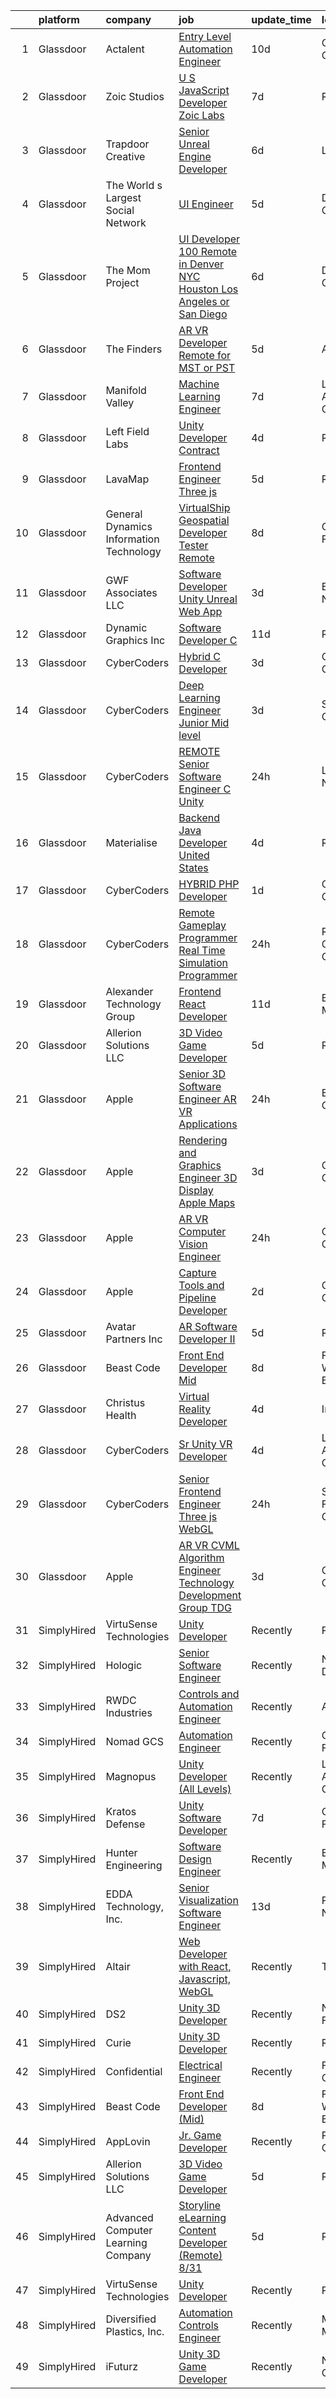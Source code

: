 

|    | platform    | company                                 | job                                                                                                                                                                                                                                                                                                                                                                                                                                                                                                                                                                                                                                                                                                                                                                                                                                                                                                                                                                                                                                                                                                                                                                                                                                                                                                                                                                                                                                   | update_time   | location              |
|---:|:------------|:----------------------------------------|:--------------------------------------------------------------------------------------------------------------------------------------------------------------------------------------------------------------------------------------------------------------------------------------------------------------------------------------------------------------------------------------------------------------------------------------------------------------------------------------------------------------------------------------------------------------------------------------------------------------------------------------------------------------------------------------------------------------------------------------------------------------------------------------------------------------------------------------------------------------------------------------------------------------------------------------------------------------------------------------------------------------------------------------------------------------------------------------------------------------------------------------------------------------------------------------------------------------------------------------------------------------------------------------------------------------------------------------------------------------------------------------------------------------------------------------|:--------------|:----------------------|
|  1 | Glassdoor   | Actalent                                | [Entry Level Automation Engineer](https://www.glassdoor.com/partner/jobListing.htm?pos=124&ao=1110586&s=58&guid=0000018311b65543b5ebd2242c8ad875&src=GD_JOB_AD&t=SR&vt=w&ea=1&cs=1_d4bdf42e&cb=1662449505956&jobListingId=1008097709090&cpc=FA84DF7EA1EC2398&jrtk=3-0-1gc8rclbfjoqr801-1gc8rclbuj4j0800-f9b5dbf6b907f52b--6NYlbfkN0ChYVx_I3yfZ_JDY3EFoivtqvi_stwnZ_kRt8Dowt_l_d1ydueao4NE-oUleRJ4yhieQCQg4CEUg4JgEe1Lnrv4kiVy0_7lycLpQLjSxa4AY0wRCLU53lOUYrXshPoSpA1ELwZXISWbrMa_4hTVW-M9E29Ykm57ajEntbXHiNMuZNqyntx0YAqTH7pUVlOeqNVHA_8YtROomVdmYytOfMjCrqfuHISSzpHSAt7R3J8__WMJMo37Br2UW5RacfNGlVgc0cbpA52aPbcW9QsGrmSQMrENo_7mnMSCd-c7oqkqNIMMih0vJ1Yjfb3_CkMXM2rPeXEMURNP3JMacfXv2QMmfIs2XH1xB82ppUl268rrsJhmgp4FOeoJlnvgt4TSDHUzkPQDiCx8a1HNeG5X8yDBWVn5xrOne5UJA2zGE1yVVRhKRP5TfBvAF5RY689ZDE2Z5xOl68XrdYpHG5vZEhSe-CEDgNkqom6UcT2CkY5sDSiBWj8FVsvs1u8mjvGgkri9zCNl09zGzxCwBm4Cqt5nUpcFqmtINYwp8YNzGUL0SFX7e5KnUjUR81XHoFP92BDmUVnmvkAOylRO9yMg1mL72J3CZuWFHGbYOLuYyiwIxwMsKIEQ3FidkSUpJPgjx8-rcsE1ocMuTRt4NmhxbSTXyJd_j6G9XShbmB4EscfvGUnIdNujEdwxAczIb-qhrr3T_FEeDTnwin6oBUEZxjIvemOTGIe2skXqmhkFTQpGnqlQBkhg-ld-KZne1LsKLMi1t8Juj7Eba3V5GrLBDzJvVDd47eMAt6EU925Isl2wnrni_oU-msaApBfAfIyW9Te1qGwmtF7EjrrwdvvFEEhp8h-5b03tMU2Df1KyeYki3vnALNmDc6WRgWRle5cKVybmQg1nG9C1DrGMrem26t3rN8eMQu-L6_VjjoYxGO2REhkTxs7MlW313UpclM64dojhDSVSqirA58Ll8mHBGjZvtsEWgT7uJog%3D)                                                              | 10d           | Columbus, OH          |
|  2 | Glassdoor   | Zoic Studios                            | [U S  JavaScript Developer  Zoic Labs](https://www.glassdoor.com/partner/jobListing.htm?pos=127&ao=1136043&s=58&guid=0000018311b65543b5ebd2242c8ad875&src=GD_JOB_AD&t=SR&vt=w&ea=1&cs=1_e03105fc&cb=1662449505956&jobListingId=1008101864402&jrtk=3-0-1gc8rclbfjoqr801-1gc8rclbuj4j0800-ac8a83e13526c7b7-)                                                                                                                                                                                                                                                                                                                                                                                                                                                                                                                                                                                                                                                                                                                                                                                                                                                                                                                                                                                                                                                                                                                            | 7d            | Remote                |
|  3 | Glassdoor   | Trapdoor Creative                       | [Senior Unreal Engine Developer](https://www.glassdoor.com/partner/jobListing.htm?pos=101&ao=1110586&s=58&guid=0000018311b65543b5ebd2242c8ad875&src=GD_JOB_AD&t=SR&vt=w&ea=1&cs=1_4fe6a2a2&cb=1662449505953&jobListingId=1008103754936&cpc=7B914D47B0B0E7B2&jrtk=3-0-1gc8rclbfjoqr801-1gc8rclbuj4j0800-3ccb01640910f06a--6NYlbfkN0DfhRLDY5E7BVY3xhBTAobuSaZ3WR2SqAJ-w4NHeQGDZ_V54dt5D1-9-o8FlAFC8VGLEw2k2nKsfw8pew_Kwqtd_SEUbUcMf-02KnlYLV1p_IH8Kyt8nzMazNMhvenS4mLaj3fKUYsQpT5EY33skyX4tLuaJ-sj4Ti1j_68LBqgjHhV6p61YjgY1NjWJ-qry5PJGiCP-L6Df68JN6--B_izQE8qKmPiu1Pz5Hu7ZtSaAeGLZzcuzinP90qIB5ZnnuDPBM--I-D1djF57_zry9_VWb5WWoFlFxUyE3chqrev99TYX8Udhxo1hX9ISpqFmAuJ3e4Z1iLuDXiA-A1aKi4PmkoXjgmwDWg-ZJtBdsyAxOxduTlpBtOFmOU0S9rn7H8jBDCNmzzaXl13Jy0UvyEtEBSMZthRNOWngAI8VZCDIYFsIBGk7dz6lqfw8U5bm37shwg1laBBlxM8h_QT3uzWzwEBUMj4Bj5VuEm8bH7mPPow3wWAh88V9_p6q0RAnfwv07VQt7r-NkbtSO_ZT2gx)                                                                                                                                                                                                                                                                                                                                                                                                                                                                                                                                             | 6d            | Lehi, UT              |
|  4 | Glassdoor   | The World s Largest Social Network      | [UI Engineer](https://www.glassdoor.com/partner/jobListing.htm?pos=118&ao=1110586&s=58&guid=0000018311b65543b5ebd2242c8ad875&src=GD_JOB_AD&t=SR&vt=w&ea=1&cs=1_83078f86&cb=1662449505956&jobListingId=1008107325709&cpc=444700D72F2ECBCE&jrtk=3-0-1gc8rclbfjoqr801-1gc8rclbuj4j0800-a6a3a0eac19b3041--6NYlbfkN0DSgjPPcnEdvoK3uuxfISLALE6pB1FR7YSHOr_tSg5_QGIhoz_2VqUepdcKLBLI_zRC1ifvCFz4IDBqsP-mBoHPVudXG7I5GVQC_MEaRSG7I679yK4uT0uUmZGRxr75kO1-yPnW7BmYmnDPQ4ROFbi07Q3kQ9o8B9c00CVaVKRZN6fr2W15ulbdn3hxSZhz_6mR3tHGPp-nm-CbzioReC4DZXKam0ZPzOTFiBylC4vZC2U1fuVKRKSmKzuUDTKQ36_y-c4at4zK4ZULVE5AuWp3BB4g11X1rL6dwc7EfogRPMJgZWGxUOJ79Z33Txx_iA7hFX7bUJJEPtrRruKUFdB98S-O4kqLoIFePQXtyczNa3FVQnPFjW6KMR7zPI8RXNfus3fTmeGj2fA1yuQ6a91GmmmQciSSJE1lvzBQgVc9Fm8Tu7CqRpYvH1RGPXTkfMfqaikBS6-pLL4siivG8PXDkN_z6c4Jf3tZo23KUYc4b3rA3Ix1WQcHmlb4SiT8O0sJaDtYyvZ9kpiPG054MsUvCQvxTDlZWfE06xHos-l2Vn0Dv6GCFWQC-MDOd5iD8wlb2ArLx_cPMA%3D%3D)                                                                                                                                                                                                                                                                                                                                                                                                                                                                                                    | 5d            | Denver, CO            |
|  5 | Glassdoor   | The Mom Project                         | [UI Developer  100  Remote in Denver  NYC  Houston  Los Angeles or San Diego ](https://www.glassdoor.com/partner/jobListing.htm?pos=109&ao=1110586&s=58&guid=0000018311b65543b5ebd2242c8ad875&src=GD_JOB_AD&t=SR&vt=w&cs=1_c8b04917&cb=1662449505954&jobListingId=1008104756582&cpc=9C4F014304452074&jrtk=3-0-1gc8rclbfjoqr801-1gc8rclbuj4j0800-ef8a33a40c519195--6NYlbfkN0BDp_epf89aHDQhKpPegNJQ_ldQpEFZQsM9OcONMGxWx6pU56EKHF58QjVdAUvn2gXgAhQQvxpsNH7fDirUEibY3AvzPTiNNIe4lTw8eWZPCo-5zhozJ_ZTGQvXqJdul8yHi4U4MoqVYQZpUCAZKTGbcZMhPFF33iqC6pcimaZZ_xHfpC2Jd97uYaSvUggBu6OeFNWiGQfG2o7-uNGpMpgXdH2BIAWBf65u4OXzIGTX3t3e7GmBFbCxMpMDPexZKesiaGKWpGPCadh6RHOzHpKMfOt3XU0MIMvxmXDecCjhUUuGyHL_YT9BkUGekAFuX8LhibsvxUzKAJa1Fu4Syp4TplDLKtSvTqUIzYWShRrIGxQl0nkCzP1dpsFU3OckeIry_uvv4m54zwc4hTrDoBsecQeg7BpyPqmxa_3T9bjO9T08dxkq9aHyNfXwr9vXo8ce0sc3G0rE-6qyEqQp6xNb1jmxpgN5HejawqqBNG2wVEGL2XFNvN1NVcogLSbfHmQ4Te1OnFPmBnQ8SfDf3_FG2HxPNKM8mK2LVma15Dd6b_NY1xAbG-SpCz7o-fvSwrZuoGX_qIlEaA%3D%3D)                                                                                                                                                                                                                                                                                                                                                                                                                                        | 6d            | Denver, CO            |
|  6 | Glassdoor   | The Finders                             | [AR VR Developer   Remote for MST or PST](https://www.glassdoor.com/partner/jobListing.htm?pos=117&ao=1110586&s=58&guid=0000018311b65543b5ebd2242c8ad875&src=GD_JOB_AD&t=SR&vt=w&ea=1&cs=1_dc71f0b6&cb=1662449505956&jobListingId=1008106385070&cpc=217C45A42544DB93&jrtk=3-0-1gc8rclbfjoqr801-1gc8rclbuj4j0800-76e8d4ed4d326d96--6NYlbfkN0AYo_ysEmi-N9D-g6x4hDoxwWbDzILIh7p3iecCghkOgCCQ9Hjx-p_46PTVF05XzNP5Z5K71OiC6zoUMdSW3LZvMzecx9XPoBXy4TghAeCSdb8dXvKrDUkzgIaCWvmYeo1SeQbGFdI4NQnpIbRQDunnf92V0Ep1OSri4gPT5T2YNh8Y-j5fvXhZ7qLhd99Y6x88ynJJfYrjnzgPwNCXixuU6BgDvwJyL-NzXu5sEouXdk7fNWOKAKsa6husDm1b_4vlYvpw-wTwbql_jacx2vt19dzsNAeSdq6Y5_WeLHcvaI1-t6uOYMTv4zW8z5mrmSfKU1S9X2WkquxJXysChGFdPKXQ7W-Q-NOSPprbmOa1mHrC5v5lBxzFJEUwPZloD-SP76YpuikhsZ99dQta9he86mCA10mkIJMx9HtvIB_jWky2K6qcS3TW2JKS4En2i8YmzURA5sT1WQ7sZ2PUCmgy5SwaDqcb-4nvrrWAMolg15NSczI3Gjfshb1RaIyGwVcNgCu4PXGlvJ2oBGDq1W_x)                                                                                                                                                                                                                                                                                                                                                                                                                                                                                                                                    | 5d            | Arizona               |
|  7 | Glassdoor   | Manifold Valley                         | [Machine Learning Engineer](https://www.glassdoor.com/partner/jobListing.htm?pos=107&ao=1110586&s=58&guid=0000018311b65543b5ebd2242c8ad875&src=GD_JOB_AD&t=SR&vt=w&ea=1&cs=1_3a5a4d96&cb=1662449505954&jobListingId=1008101638475&cpc=E773D000C9BC26FA&jrtk=3-0-1gc8rclbfjoqr801-1gc8rclbuj4j0800-7ad8a5ed30a521b9--6NYlbfkN0D0ZqxdZg2TwcIemQ4yr89eGinLCR7bn2QHXosobzuZILo9zeyiR6UT82Q8BaivOBjhKn-XH3xxtOYpTQgQqRukb3ep0paotchNMpnv1KYJA5PZ76gen6if5N35_WQXUNJeNLBM7pYDLItGDrKPAMCj4tq-i79fDCVymyGp3CcBPWLX5YMZ9o3O3K4U2d99kgCAl1c3GES0vtg9cIqsyhykc27lrgA84F14dOeV755G8ocRgbEl8q44BKSpQJ5PmKZ0yxD62U_BJXVAQ3DRm4ALj8MK-9poOosxWcCzZStCm_uI5EK7KPQNRUTfEGgnSmbT4lI9RTID7L8s-dQV6wDgBYwvI9lKxGjsQaI_qsT_5XInYm5e6xeX0j5hc1FahCmgIVaP_wizw_Aij8os5VNg1dfWYsv1sZ-ZTUJmA-3YUc_qyZCUVu5aYxsiTxk8--SAzpGD_XOuXthdGzf2mPiNTfIbmyhR8oA5QrDxDGWEyBI_F9ALK4ufjbmkAmrXWz-aLk5y7KtkHg%3D%3D)                                                                                                                                                                                                                                                                                                                                                                                                                                                                                                                                                      | 7d            | Los Angeles, CA       |
|  8 | Glassdoor   | Left Field Labs                         | [Unity Developer  Contract](https://www.glassdoor.com/partner/jobListing.htm?pos=129&ao=1136043&s=58&guid=0000018311b65543b5ebd2242c8ad875&src=GD_JOB_AD&t=SR&vt=w&ea=1&cs=1_ba51e036&cb=1662449505957&jobListingId=1008111940061&jrtk=3-0-1gc8rclbfjoqr801-1gc8rclbuj4j0800-53df68b10c2e1f48-)                                                                                                                                                                                                                                                                                                                                                                                                                                                                                                                                                                                                                                                                                                                                                                                                                                                                                                                                                                                                                                                                                                                                       | 4d            | Remote                |
|  9 | Glassdoor   | LavaMap                                 | [Frontend Engineer  Three js ](https://www.glassdoor.com/partner/jobListing.htm?pos=105&ao=1110586&s=58&guid=0000018311b65543b5ebd2242c8ad875&src=GD_JOB_AD&t=SR&vt=w&ea=1&cs=1_58ba1c88&cb=1662449505954&jobListingId=1008107112393&cpc=8795CF9063CD573D&jrtk=3-0-1gc8rclbfjoqr801-1gc8rclbuj4j0800-507f65a59dabc98d--6NYlbfkN0BvffYVbnfQbS93BkAhZe1nr_iwjsb5JUyOPZS3_wkjOSgWe_xkED14VH_47UFZw_f0PD-YV63-y0VMcTqxeh60kz2wUlyYmhXvmznHihDAAKeEfwl2yS4bQ_ahTu2wz6TXdbxPG-YL6ZGXSRJhELPmAH1xTPive-rk2Dzvl7eLtJhbzN0NlD7-sza0iPBPqtyd9N1seobFxb3Ca48hrZjYkXh3jWr9ITdc0d3wGbytZUAVwl6MnWiQB6Xkvf3xB3QJYhiLJArVqg79T7TQPnSptBLFbOeDpxnrEJRVMdsx3UFMUK7SWK5zlNrnJ-MoPk70HUN_z8WV9HPtvqQ-e-7DwBWpLCx8GTjqi-_kCgJSAb0FlfX1rWONJwvzyU9CLnf7MUvoj4YzxMQcjC1YtM3hRrSmToJFEnmVREuco2ZXpfTy0sTMp7FTtwmrXB4D6bj_bcKbwutPEnRoJqEZd6r6sBXaa9IrBtrd3dcDiZ5ZIVm8d4UpWZKdGEs-qBkptRg%3D)                                                                                                                                                                                                                                                                                                                                                                                                                                                                                                                                                                 | 5d            | Remote                |
| 10 | Glassdoor   | General Dynamics Information Technology | [VirtualShip Geospatial Developer Tester   Remote](https://www.glassdoor.com/partner/jobListing.htm?pos=128&ao=1136043&s=58&guid=0000018311b65543b5ebd2242c8ad875&src=GD_JOB_AD&t=SR&vt=w&cs=1_c85a27a5&cb=1662449505957&jobListingId=1008098862838&jrtk=3-0-1gc8rclbfjoqr801-1gc8rclbuj4j0800-341c525e5e9a9f68-)                                                                                                                                                                                                                                                                                                                                                                                                                                                                                                                                                                                                                                                                                                                                                                                                                                                                                                                                                                                                                                                                                                                     | 8d            | Orlando, FL           |
| 11 | Glassdoor   | GWF Associates  LLC                     | [Software Developer   Unity Unreal Web App](https://www.glassdoor.com/partner/jobListing.htm?pos=104&ao=1110586&s=58&guid=0000018311b65543b5ebd2242c8ad875&src=GD_JOB_AD&t=SR&vt=w&ea=1&cs=1_d4c97c9f&cb=1662449505954&jobListingId=1008113847249&cpc=923E3B470662C757&jrtk=3-0-1gc8rclbfjoqr801-1gc8rclbuj4j0800-4a432009221c1997--6NYlbfkN0CiXlXD9X9KmMK7S-b5IcFBvVIey8Qr_VUnbo48CIz6WLzcoSDqneRDku8QlUdN22kKDxpZipBu3R9SWpIpbnBOif_WyzSOpDPBLp8SH237hTTGLeXdTBRvKFfH9-fsxvk44MkMMdxDaDrE8b02UV5PqaRrbQQ8HJ-GwRkEgP4BK_mMhjuP4gDNVvb6hyoXoeci-Q7FLs6x6pDZ7ZufsW_7z3u1fQm0Yb8zqpp8eRZpRB2sHkqH6EHD303vXDy7drjulIsgugWq4AeBUvM7tAn744zr3NVi3Yfpu16ML-M9Zwoo0d4rpEBcju893r9Qq-4Rof1yX6PEmXyhpBruO8HndfpT2idY8fTO08AmcP0STgINvNPtrXQxCQ2ngD2CDeWA8MCIvPKfRBJ1GAZAKSv1EfTpbMRQRzlaDQhBh0C8Yb_qieQOsmBnj-ZiNjdep1Jv1Fsdvu-58DzzwvBueaSB-tguv-DC1Br3bwbo8Fh8bETJ6vDaNxZ-ee6jyViC-nY%3D)                                                                                                                                                                                                                                                                                                                                                                                                                                                                                                                                                    | 3d            | Eatontown, NJ         |
| 12 | Glassdoor   | Dynamic Graphics  Inc                   | [Software Developer C  ](https://www.glassdoor.com/partner/jobListing.htm?pos=103&ao=1110586&s=58&guid=0000018311b65543b5ebd2242c8ad875&src=GD_JOB_AD&t=SR&vt=w&ea=1&cs=1_70b8be63&cb=1662449505954&jobListingId=1008094428698&cpc=10100C7693495614&jrtk=3-0-1gc8rclbfjoqr801-1gc8rclbuj4j0800-90c9312a7b97e50b--6NYlbfkN0D8zH-OS32mCfLUVdqGSMwrigRLG3ouzSKCaXh7jZmpYrOSCK1szqI_vloooU4Ctbe2V2bzym0O5xMQSj981UbdnlTvlJvJqVn-jruewcmBY94nVQqwJOJjhC8FCZus08ogXaHhybwEYiWpzUCY5BiMpRba9afF822u3giYRyGNfgvtY5LheWYG7BnMuF2k0juXZmtRJV2RFDl1DURtnG2-Fv0Um2a6P_Cf2NGUfCo1DW7M1cmazy-AXGlkEw63L3hz7yV2cJKpTYQBlKXb9-hPXfhL0TvIpPxQy9eD3osnXY7UjCz6mEYojnhbaWDctnoHnBWFb_l-i7tY5BcvOjSP20MxFX-BY7M0Y0BZHYD4m6f4hO7ai0CRnUpRY3aep8EFDSNSOLtW7WFYdyPdBTIPeqdU1F9GCa1e4K-dRJ1zA8HreMvdhpG6yE3OLC14wQZwgG8B3NxbX4_zmMYM2lwCrg7hOWaGW19AQKqbMFyWOgVWFIJXcJbul6PmkhcdYro%3D)                                                                                                                                                                                                                                                                                                                                                                                                                                                                                                                                                                       | 11d           | Remote                |
| 13 | Glassdoor   | CyberCoders                             | [Hybrid C   Developer](https://www.glassdoor.com/partner/jobListing.htm?pos=116&ao=1110586&s=58&guid=0000018311b65543b5ebd2242c8ad875&src=GD_JOB_AD&t=SR&vt=w&ea=1&cs=1_18f2a74e&cb=1662449505955&jobListingId=1008114860718&cpc=32EE424DE2B657EB&jrtk=3-0-1gc8rclbfjoqr801-1gc8rclbuj4j0800-d204aa5502770d8e--6NYlbfkN0CpFJQzrgRR8WqXWK1qKKEqALWJw739KlKqr2H-MSI4eoBlI4EFrmor2FYZMP3muM3YuujBUyTq2UNG8IyODEPg98CeCsguOkD4Voxpx_APV4mzJKbDccXK7pax6IjDP1OSuwi5h8z3E3ubmEa3sye02EG4gP6Ey2g4fxo02Qm1vbt3GPIzFxwcwFhNyBzakGdDjCFT2607RCBzYWnkJR9sayp2oxxRGxX_Oc243OFAuVwNUJUCw03-uUkryYZ5htGRH7nbgyZSeV3nDH-LUUVV1p_kuGS6LjZ-b--6RMHWzhuC1wXdhgbdhAwJJ7x7u42a9rTU87dZ9NB3jQ_VQ6Is3i9aFNSFGtowtTeLrfLyVr_pK_oJHqwLDObyMhMjNqjhToCczUG70xqEcf9afNkJlFLN8cxBslFsbK85WYFfpruWLfaf-xNOKtq-J4gGkwaokjWkyzyrWOBp5RwpmU1NNacPicR6yUOJxeAaZWEfmud8X9oGg-8QhCQ8ggCuBU1pMTNBIybDChA0ghwXYOiAQWZopwkux1xw4JH4tmFjXwIGpu-sltFHq0WM8YKE52TpEhiHsg2qFXTlBLHQyNfSFSwZm23FazmFVOmGbI-82q3uWq6UGKgTk5BJ1eFGys3BxeEhu3pgDmqurHzKHWq2m5qWcqEvdLHaiHo7iHxrOLAiW155-v_tKYjJUhfc6SIhPXNGge4UI9QfbuuqFH2eTQmhSXrH3K3ETzR1ByvbZmChw6z85DhU6tvFD5kNkjwsfpkEowmxdMwL4VUlE0SwS_SDImDc0ZBghyTs565ZlUzVzpQmXvLzCUnTuF3kA8vsJuH1VenXsJKEx-C7JbCiKk5eVTog1O13VfR9mcMLZVbXvXafM9CfEz6jrm50dHDUOkYKYMHGQF7AsxzEbGdWoYupn7qQTaPTaqz_O1repW5Lbblz-mbuerLJZaPQ2ArbsMO868ecuYyu1eiF-7wlImcMKxKPL-w%3D)                                                                         | 3d            | Cincinnati, OH        |
| 14 | Glassdoor   | CyberCoders                             | [Deep Learning Engineer  Junior   Mid level ](https://www.glassdoor.com/partner/jobListing.htm?pos=115&ao=1110586&s=58&guid=0000018311b65543b5ebd2242c8ad875&src=GD_JOB_AD&t=SR&vt=w&ea=1&cs=1_231c6060&cb=1662449505955&jobListingId=1008114860367&cpc=47CFDC01B3F81FAC&jrtk=3-0-1gc8rclbfjoqr801-1gc8rclbuj4j0800-3f69e0bf2483f7f4--6NYlbfkN0CpFJQzrgRR8WqXWK1qKKEqALWJw739KlKqr2H-MSI4eoBlI4EFrmor2FYZMP3muM3YuujBUyTq2dhQTZMmMoKSKY1XlPbJ1bIZycpEDSNg7fZLo8TekAa5JL5okVmpi1ic0fYi0nyO9Or6r2Dj2gl03TR08v9CALrNK0JyY3dR5xDVSxy1yVIlL4q1iCqFdWWyd-a709DIR6FNbhzYUv2ZgJ-kGtsvb0nLPuSPMOg8wxGc_5C26cEPsBD8DBgf4w7cE3RGHiN49P2VLx7sCMJBMhlN0lcPIzqNNI4pWeRa-N3LqJhZyplonoH6RUyPvKfE9qyCrFMOqiW9dlzM3Ms8l53FjHuMbjDlcGrNOm4eC0pAwo-bFhoy4fLs81vkyaPdxIVA6Cga3H8gDlWvu59riLJ0arKQ_uZdiQUjYXSC0TYe_VFbnjmSiFawuEakv6p7ToJn2MeIWonfc97_AmeS7bSblxesf3j4iNMzlahYhCJGvR8G8VfocKibV5bY8OXYd_dGAggDxDzz7GANXGRTMtATkcK4hpLKgnjTYZozxPUi5jEGE1EjC7_LGwG3rRARSPXKlG1kDGIOh_AqY4qg_9R2hTAhwtliGOCCrh9_Qp7czk-Zn-cSSsCzDqczxjt0GsQCu8oNvQ5D3rCeSTvphwxA7oZMaTq9RP8SS_ftEMyUWxAZyJVEJfFxHGRseoVYw6BaxaA7C4qOmVngXsNEH0g9q2antlFqq6T9CpaOANdHd3tbJg0GsduJcCqr43_NZpOW-zCUqY2BhZ5gX_MEq5xvMRAt8GRFxh0c1EXYe47JG28i89bKQ9CpC8m_bhhEJ13W8y4xmSjjTYFyfyktdP7tfQLB9qSN1ZXe8T_CNoVWmtq10JGAO57z77ZDTn2x3muO3chgmrvsRiWKzGanmtNUWwTEs7DkC88-24KMn_8xBGyGVpY34OdwOqzH7ny9GXQylqA0whOT0TveAkV5lKTiOVfck8Q%3D)                                                  | 3d            | San Diego, CA         |
| 15 | Glassdoor   | CyberCoders                             | [REMOTE   Senior  Software Engineer   C   Unity](https://www.glassdoor.com/partner/jobListing.htm?pos=119&ao=1110586&s=58&guid=0000018311b65543b5ebd2242c8ad875&src=GD_JOB_AD&t=SR&vt=w&ea=1&cs=1_d914ad72&cb=1662449505956&jobListingId=1008118858576&cpc=32EE424DE2B657EB&jrtk=3-0-1gc8rclbfjoqr801-1gc8rclbuj4j0800-a9ae45d06238765e--6NYlbfkN0CpFJQzrgRR8WqXWK1qKKEqALWJw739KlKqr2H-MSI4eoBlI4EFrmor2FYZMP3muM2jIErn2TD3DV6lfbmjdlqEofurIbyitHA_kDdBd7o_c0O5h9uO0Jo4Ww-mJeNP0iYBLuKfDk9_XwXAml3VxwK8SokHJP4YboHkIoQ65OkanlBJ7FOOlWlgNnyzAG0j_KnB3iS2_zAJOgkq3zhkeu7R4uQN7wlJADCz4EusZsg9KKsZtaOBZJWgPIi_HSVh2gd2kCP98DPNVi77hZDibirk2-Djx7O0o_RdzYaMF0lcKVbO4GLECRhgle1HGtm1GnJjofLaQbWuxA-Jfp_0ajNeW59OES7vK1JcBQbhSm4d9J4aVurTHGKgtrBO5QDcK4xvOk61PAwA-uXTJIbvtHGDKHbkeuXnhjOa3VmHcKLrH9TcZmrHPnPTd6gpPVAY50FzzJy3InT-7Df0FFkJcTaoPA5C7RfyLhGp4PANEzC8TNTAMRlfOq4w5b1JdcP38Cf8yKFeoxR6-QU_HAObzUrOdGLPnPin6ORihmleXOu0PmJ6u3TotBrsi34BskXd7ejnVEhIPtyoRdXa3VqIi9TvPqgUuqu3NZ1-ZdaVObVtmz8LOszdDYnTBP7GoqaDUVnzWdZ76Ik2meG-nh1tokyXcCCFaDNumubfUlEloSiknZcjhMbz8ZLeVWqZfiu18S29vTVmZycKszlfjWMZA04J-vMCHsp4ySVvgtkQ4EPDrCnCsklbUw71utkIXFOlYqaW56TN7PGcx5l3FdhUC2pZCka6DAwUzPffqDyEpsAMbpZJjYNDap2_9sfw7wpXKX-mGnPOnW1x7mdlf60goquKtUlq9ovxHtJuia9pUYytNz5WizuoKYtrq2uhFBGL4aHibTMW9DzOwPv6lYL1Dm8orWHIxlrfUchLS7QPepFGQ2kTDPtJQ9vtxLb3MUyZhIGlVNzo99bcWW5dT43NjH29r4FHoP3-QfWxsSpldX8zH4BygM-pkUhzwjAogz_dzoY%3D)               | 24h           | Las Vegas, NV         |
| 16 | Glassdoor   | Materialise                             | [Backend Java Developer  United States ](https://www.glassdoor.com/partner/jobListing.htm?pos=102&ao=1110586&s=58&guid=0000018311b65543b5ebd2242c8ad875&src=GD_JOB_AD&t=SR&vt=w&ea=1&cs=1_c61b1c84&cb=1662449505953&jobListingId=1008111452488&cpc=217C45A42544DB93&jrtk=3-0-1gc8rclbfjoqr801-1gc8rclbuj4j0800-cffead584926eb06--6NYlbfkN0BL1DyQYBK1tHwoBciZhChALBxjrhsy8rFgUIA85pUFUaICefKbL8h73gDJOEWS-68N1mz8TIUkPgY4_V6OzDue4R-Yp5-hbGOmvajeWdo5Z6POZHRFtr9fO4GLUMhd64x7WqSEzsKBZNw1RLMVPwMdfIVWYK46F8a3G54OBDC48IbwSJPDBtgqBeHwze6X36YEMnG0eurhIrvTTSw_v3CyVHjoHBOS-NkvTIV_C3lbDcrBNgKI1xBYYjh03aRY4J9sAka4n0o88PKs3iZz3Me90kG7q5EVceuCChwglRXb8VOzBUoOVyeuQN_pkSYkwvBqOutiJJ0FfMadt9KNcsa8aiBxH4fGkJJqPlWhsGiGF1w-366sTxByzzqTOcy0Rk7F503nk0p1l3Nwda5WTI2-QW8CQdycJJskzCC1MZnILCcrWRQJ7pKRVu9WLDpNrqaeViTWFpgEmv-HGfvEWvvgwFS2qKblixQYeoPOZv37PpTWbmBBbCElIMnXzDtWqUHq2msPqQFSkQ%3D%3D)                                                                                                                                                                                                                                                                                                                                                                                                                                                                                                                                         | 4d            | Remote                |
| 17 | Glassdoor   | CyberCoders                             | [HYBRID PHP Developer](https://www.glassdoor.com/partner/jobListing.htm?pos=121&ao=1110586&s=58&guid=0000018311b65543b5ebd2242c8ad875&src=GD_JOB_AD&t=SR&vt=w&ea=1&cs=1_09ee9126&cb=1662449505956&jobListingId=1008116383334&cpc=F4EED0218A761C36&jrtk=3-0-1gc8rclbfjoqr801-1gc8rclbuj4j0800-4a6f3b9d7741217f--6NYlbfkN0CpFJQzrgRR8WqXWK1qKKEqALWJw739KlKqr2H-MSI4eoBlI4EFrmor2FYZMP3muM3NPlQXbfYTn1JJgAScfXl9lWkYng_KZueECDrICGsyaIbjKN9gAGKMBqsVNT5WtSt0JNqKacwhvWFAJI-nexAdV8kzDLd2TGHahcAFKmNIi0EK4d91y3loC3kzTAO41emgQcv_U5rXYjVLE7D2aPg6zaV-ADeZC6dYWGDCI2IIFXqLOORGEOzchpv-x7q5SoQuEiNFZUlOM-Hp13xUwniMK7X2k1EEWcA7T-0AW7peYRfst7_aiY1IPm16g2HJbUmjdxXXOPhD9pphdq6f3pLXsWtJ9pXEI5iw0dTnX5KLDOPTVdvOdKniY9n4qWaJcELnPYJU_HbjXxj5ZH776QKpRPaCJIr3Bgr38mpFh3P61YJPGI89-aBaKae04wai_M9o_S-6VpWD0KM7V3GUjOmpM0-ANdBIzLtBJxEjPYSd7xLLi5YgWO_ZdgV0zaLvwmFRly_m2Pj1rjorxwcSZpbNXevpoVF8TDaRl-9s9pDl7-sFNInbKKvBXD3IQ6ij8KHaAidWLJQ_g4AUyE12FmDOA-3iMFhLjLDOnMqtoZT3gn79glGglNFDDVnXGiRDBT0P5mviV3IenTsMdu466fTS5GKZSrgudwGILtbV1wPKDU5lx-J1hsCRlVzflTQSHVcuiMJzfGQeBjk7b603YoVRwG7nfp8GQZEecKi4o1xw7JvFu94LwxkFVuK6NN0pGuFcv4W8zfJkNVNiFDYcSMhhXc2C5-eKBQkjFsKZGNyP-qX8O17GgcAaI_t-H8zIXtp2Wm_L9gHCnjP3T9HXXHTqdEsLx6OgpycXQh5I_KDW1otSIMHoOfBCfKSXhHk7MNC9IE3w7Rhe7QrtyyrxYLJYAR_4e9RrWmtv14b2bRxQn3Snbsy3pTsiWRjDWyx2eXfAURuj6cWc4mJI0pzR4WVcS4WbrNZ6UR4%3D)                                                                         | 1d            | Cincinnati, OH        |
| 18 | Glassdoor   | CyberCoders                             | [Remote Gameplay Programmer  Real Time Simulation Programmer ](https://www.glassdoor.com/partner/jobListing.htm?pos=120&ao=1110586&s=58&guid=0000018311b65543b5ebd2242c8ad875&src=GD_JOB_AD&t=SR&vt=w&ea=1&cs=1_d28633f8&cb=1662449505956&jobListingId=1008118858597&cpc=FA84DF7EA1EC2398&jrtk=3-0-1gc8rclbfjoqr801-1gc8rclbuj4j0800-034c9443ee60c266--6NYlbfkN0CpFJQzrgRR8WqXWK1qKKEqALWJw739KlKqr2H-MSI4eoBlI4EFrmor2FYZMP3muM2jIErn2TD3DeBAdH_vkWL6u8T4AX7NIHAneRW-ScfcB6IGc7k7kJdYDlWr8eULAxAYuLeJRCNhFPUDZlHfRigFz-exQfXFjlJkrl7TkiuXZasLz8J5gLpHb2c-O81pozpRkx7lwp27ILSofnrEaeNYcLimbWziLfpRaPA4TZGuB_nChiIFFkcS6ud5gQ_SDi_2TUo0Zvo74DdV9RKOmeqVbFTGJ-xMzKW3Y-Gjdi6Ax01leeTpJUwLKKm0OReSdTo18tgiP0vh35Fsvta6ZuoC0IZkeLKltIVQSROip9Ac628qvfSJiA7kUbulC2--mkXQ4Edgma7kPc7PCBZdv8emFM0fqwbHC4kZYvfLuDCAudNaIsVk6oxM0VoaDLyq_L-m_xKVLvSK_kblfoJP838pD0r8NNsIIlkZnxmUZ2nutbFAtaS6mb3y6QkXUfBL5wGy5oZ-3vIYh9W4oDnUJf7ncALRuNFd2BsZ-aLqYIFOzwJPRFoJzRTadlhw1C8DsGbHtCGLK90jkSRD9sERfVKsoI63MyV6MaLhhPZ1ocLj44xbMcJva_UgQgDonGfqdKRn-6oI1i824i9WOKVDghBLt0QRjwKPRPeJ_c7XYBXdA7mgnDilBDua8F13VWJKiOtmPbozz-RCqYE0OUtS6PtTdBeQ7xA7iz3Mgyn2VuVQTat-Uy7i6NJSpW6mJGhv-WmuMScivLcvcVS8_5JKF3w7uBvgVQkZWLC4p9ojSlsIAyZwh7lGTz36oUGGMjhcQNXQt4uShHy6LH7lZDWJMCktYDgLgE8-MeppUsFmm59pjtGXsfgTknA_1jVaVBlVqkSMcxnKA9cUEZnf2kDdP0GEizb2kDpU9zCMMJYnxkGj0HEp1m07MLBhvgmxoXdnjmDFTZuIY9XhQaD-mDnEdNpPwxYK10Bn_XkA6kwxqft5aBKxGaUeSLhY)               | 24h           | Rancho Cordova, CA    |
| 19 | Glassdoor   | Alexander Technology Group              | [Frontend React Developer](https://www.glassdoor.com/partner/jobListing.htm?pos=125&ao=1110586&s=58&guid=0000018311b65543b5ebd2242c8ad875&src=GD_JOB_AD&t=SR&vt=w&cs=1_1e92c2a0&cb=1662449505956&jobListingId=1008094486421&cpc=2CAED5C921A5F994&jrtk=3-0-1gc8rclbfjoqr801-1gc8rclbuj4j0800-995fa21c03ab60bc--6NYlbfkN0Avftd6jsqiWrKyZssmiLKhk4_EZe-NnSIBQVtPsReCG7jCM-LcLwSbOAvDOC6cdpO9RR8VbrQ8N6E6En5F5PhoWaXchKsSgN4bgBMD253a7tkCTSkw8KHEZHceYrcpzmzUSf6CAcLVqZ8qZzqWrJlsFcPGLUwku3NOsI8kcdpNNqolYSWdcFbe-yrFZIVYSyZM0rpTr8ATBthICgn5bncFzgYFracne2KLvUy4cBSafxBY9btFj1AI-a9wREka9t7aPbpaaw_9ZylhoGKz_GL9efjLorByGkfi-FeTiLHguE6DHw3EngFd9rSIsqXOfPKT5oFnMjweZgcm8419Fu3rdMQg7eJdjECzbxN23CgkG7VsYADupSMtsEid3RcP7ZQGMpvR8awVqfy71qzNyMrgB_ilZMFXadutH4i09-bipiR9UnKmbIFx22qZnYbINQa3VNcI_xRbzeZXK2A1WZlH)                                                                                                                                                                                                                                                                                                                                                                                                                                                                                                                                                                                                                        | 11d           | Bedford, MA           |
| 20 | Glassdoor   | Allerion Solutions LLC                  | [3D Video Game Developer](https://www.glassdoor.com/partner/jobListing.htm?pos=126&ao=1136043&s=58&guid=0000018311b65543b5ebd2242c8ad875&src=GD_JOB_AD&t=SR&vt=w&ea=1&cs=1_8c37a526&cb=1662449505956&jobListingId=1008107385349&jrtk=3-0-1gc8rclbfjoqr801-1gc8rclbuj4j0800-c5265644ede30393-)                                                                                                                                                                                                                                                                                                                                                                                                                                                                                                                                                                                                                                                                                                                                                                                                                                                                                                                                                                                                                                                                                                                                         | 5d            | Remote                |
| 21 | Glassdoor   | Apple                                   | [Senior 3D Software Engineer  AR VR Applications ](https://www.glassdoor.com/partner/jobListing.htm?pos=110&ao=1110586&s=58&guid=0000018311b65543b5ebd2242c8ad875&src=GD_JOB_AD&t=SR&vt=w&cs=1_031617be&cb=1662449505955&jobListingId=1008119546890&cpc=F41FEAB56D215062&jrtk=3-0-1gc8rclbfjoqr801-1gc8rclbuj4j0800-770073f119bfc8eb--6NYlbfkN0BvKrLyj5gPmtZO9T8euul8TCxuuKNOtzRJOomxnwSEodTz2Bc-sPZlbtkML8D-m4oj7_VbaRCaCrXGg4CdD9EhMcs_M4RWasuNj9egCYIqnyNIrBegjZJ1cPwRGaklGMmngDuL3gvZkORITPjv5emAM066W6l5V3qp0ZEmyipZe8ZC-HLxoEgKbzhQm6KWvvRaWXL1SqoSnBzx1FmdCS7LeklUzT1pwHlp8zkbPhwk63OJL4uD2B40xGzIKXIExqZkv7pkbkTBWjA-z1wXbYfY4n-7hftjkQav04MkSU8PRaql8MhFzbNM2zUcEl7nMN0znm47UfSuZr0NwsdDrFBrHV1-pUhMVqfQ7KUB21FX3grjpHRNIC1whHknkThvCyGRrwqwmvEaveKy4Gv2p_QpsqwCeTONi3eOCnF-AFWb-nLtApJL0BEujBwRTBzCPatys1P7R-3U6-G8MDeveXjsxW6pOcD2_CWHT8qoSxf3nPaPDJWNqGJ_2toYOm6BOiKHuVkcT4G6rK5SAM6NwHOqg_B4l78IfkxnGVzW55TFLhXi_FACn6ShyKZK7JB027mf7mXyo_rdyc16IPYSTPL58fFknh3eENy7budR3CnEjehDv32joreI73a0-X0SPquGd6KMAA9KcreEueodN_TCuJeMYBkAtncI5bb8oVPGdwBNLxFtW6NtljTg8JF3C1OyRl4haa6TbfreAlrIJx-4-djhlOpYCsBWCBuzIeWya2i0VkaNHGkCyW7p8W7CwbPSeZauNvHS92BwCQWFVguU0E4OiyLuY50sHmU-mSoLzD6HhYEU4l3x-N_vNWDV_wNkTvWNzVwZ6KRqlgMIbD1kvjfuorW_Q9tvpFbwTCNSzkxqTl-dmOLPmTAz8_sUdeIdbhLH9EjgT3fFXEOMbyNPFdOir1H6Z7XZ4B83BfNA9o5y0ZgHma_e209hfIkVBRNrTbo3Sr5T-GihUa4iPLWj1rE4HFR7da5FTU_fAVTEJQ%3D%3D)                                    | 24h           | Boulder, CO           |
| 22 | Glassdoor   | Apple                                   | [Rendering and Graphics Engineer   3D Display   Apple Maps](https://www.glassdoor.com/partner/jobListing.htm?pos=112&ao=1110586&s=58&guid=0000018311b65543b5ebd2242c8ad875&src=GD_JOB_AD&t=SR&vt=w&cs=1_7f5ca0ba&cb=1662449505955&jobListingId=1008115118695&cpc=8795CF9063CD573D&jrtk=3-0-1gc8rclbfjoqr801-1gc8rclbuj4j0800-67ce25cf34ad9846--6NYlbfkN0BvKrLyj5gPmtZO9T8euul8TCxuuKNOtzRJOomxnwSEodTz2Bc-sPZlt2Zgji_QUXEnKj_T1Ut9FIFiKfM_lcs3PA9YMmt1GIIVfAyhKNGUPi1LVhtL59Y84IK3ZJ2UcsS2jkAW1AgJAovjXFj1aQAblWB5puC-3LxR5e54A2ZZR61hdFHsDxfBdARqVno4hHFsXy0hkVjLqg-shG3uQsLp3Pxk17evjxvPiJzMc-91-DOK-QBMEbN6y9BFzH7JSBlWyE2MtKeXgF5o1M6tSlcdLHQvm-atrURtvIwUOjGPH7qMQtss4N9H2Y_SUjfQW22_qXLOqgsWbucyo_tKZVyGDGDIsE5ND8RB_oDZWnQMYjM0xyuyuqZdaXHKcd0GHL2gIiIsQrQUrf2Wu9Ib-pw8Lod4j5X6SivCQHcmgUSNE8j2KQSI76ERaIlAhQ2L6JOTjrRq9s_YSP568lZgS9D1iPOopcUT7yJl_CaewVju2WWR19l15LwZK6fMhOI6ReI-Z7_MbEB9euaBoHrkg46j4uEYGIP3PbXP-2Nsh-6cGJLO4mC252qrFo0VHwGPt9DZipIfHRRY4q6NOo058rdKHiQ4K4ceQY3RQmWp1ETWXXazyeYegcELIEbr9oyFvU5PcA5DXnHeEo9aIXXjNjdPsBTf54gX_RNjZ0SQb5jvJJGYIVxssiXlOhvvKfCkzbZ-DT_v9svToRfjWAsBlTWAmuy8Ni5yTVlOn9yqwc6bk7PrFhVJwsud4JYwl-hT1Omx9qDdrezzIRJiWHxl2hBRZiACo8AByeZeuFsPzkLJZGUjiq-yLh4wJGjovim-HmrwkQn3FZ1n5Rgprr53P1gb1qmPky4IR-Nf5QHofGYv0k8fSV82se1gLwHgCK20otRDD5D-TWrEpOJgEO7W4VP9JZXSwQgsMfrtEyaGcx4EqztfIw_FnQbTJaGxQ-w08gujD2uhb34TblJhMC2e9NHLljnuz5p68ggoS_n_DZoXZMiCvieaG9dZ)                       | 3d            | Cupertino, CA         |
| 23 | Glassdoor   | Apple                                   | [AR VR Computer Vision Engineer](https://www.glassdoor.com/partner/jobListing.htm?pos=113&ao=1110586&s=58&guid=0000018311b65543b5ebd2242c8ad875&src=GD_JOB_AD&t=SR&vt=w&cs=1_88e7255a&cb=1662449505955&jobListingId=1008119547919&cpc=AC285F3A3ECA6BB0&jrtk=3-0-1gc8rclbfjoqr801-1gc8rclbuj4j0800-91316586bd67fc3b--6NYlbfkN0BvKrLyj5gPmtZO9T8euul8TCxuuKNOtzRJOomxnwSEodTz2Bc-sPZlt2Zgji_QUXHUc8Wm5s2WDj5Dh_ADnoJFOODODEf530LuCTkionMKgANx2x59Q-KiX4Vne04_Egz8KfpI4Xe3qG3CjgyM6boCvsIVRpZBB7qMN40wh0_RDz6uEtZqpaUq__uGbIy5j77NKQ04n7BDQhrE0-2FU8GqD-_yIAFOr0kKjWM5tjgcab-Lkry9HVSZw8bw0Uc3EKAVPHH5B5nnSrLAkksk6wIBY3Zo1U397QUyhZsh-Ax7adUywcbL8FekIDto273vTK5Vl7AdYxKlPLhcJf15CogTn1ymk5Htq82_foEDvCjgX9t4ZWtY4xYW1e19ecVB7vuB_0O41JbWvYc98koEYJ3m-z8kntdovkZRVz1Iz3VYpy2mcfmc8cDpybMWTu6oKjqslPwgyi19PZ9_8vQ2BNSu28Pe03hX-aJRaR4rrQo9xYeTwgtpdWaAS8b6leADOq2xn11fQDo0S3xBqcI9_tQIQChhgL9blZVm-ZxmVDlGK6Z3GT6Zy0LvyhCwxJvUJ_djUqIXljgS1xedH3hA9VQTfp0SQGOpFTDwKwXMpCDIGEz31Uk-o7TuqLQXRsYf_kEVWgq591T1QVdx-fYNyF5UiioiG0h-wGwRLD9JiL6B3n87T8cmwlfRfYOXfP-VMRLwKZWV4IITbfYZh4TaRfIn6NgI-ZI7o6adT0pGrdA0LR5ttM7949DjQBkaQfccySzbQtFjU8nVhWeSTZXgrs8RDU4Z7wnwDJEzv2qmKcy8AgERSuZ7vcL68klgzpxOMK0B-DMTDpW6PQtL-dcENRgiOafFmZJJHOL44XSqM46HtYBamHi2BefRLzNbVX6-wMzCGWcogzcMvbqCItCiY_g3ImtPWs2AtD2P8I_zhVz6EuQkiQwD5pI1T1nEXdLuF0JwLJBNDFVrjiaznHRI6Y4_)                                                                                  | 24h           | Cupertino, CA         |
| 24 | Glassdoor   | Apple                                   | [Capture Tools and Pipeline Developer](https://www.glassdoor.com/partner/jobListing.htm?pos=111&ao=1110586&s=58&guid=0000018311b65543b5ebd2242c8ad875&src=GD_JOB_AD&t=SR&vt=w&cs=1_03c33c4b&cb=1662449505955&jobListingId=1008115940683&cpc=AC285F3A3ECA6BB0&jrtk=3-0-1gc8rclbfjoqr801-1gc8rclbuj4j0800-aed41e2bc060019a--6NYlbfkN0BvKrLyj5gPmtZO9T8euul8TCxuuKNOtzRJOomxnwSEodTz2Bc-sPZl5OJ9R4TJsNdNXIS6AYMhnGdboE4Qn3m2qeEdXprSlMk0Qec9nSBI_OrNLpBYp2tDdfqauL1A6hBPjLacG0LQyuO2XFfreA-MFOa8bCKlHinUQK0leaewlbIzbIghP42MPJhwdoJk1QqDBfzb0qUXVwrKPRx0xy-IYJgVpIUMeu2ozG9BGmWFZNYaDQprtDk3hMLzceQ6CFBSgxpH1gW6PccoWfuLxYlYiJatuLInc7HjfbrWIvLAq1Op8J-ePtbsibDh27niHsvVZn4cUMOhxwmbSNHZolppNcCMGPNr6XhD3P-GjaIG7T6HaK2SB1EV_cRAxG_dAE2efMIZ-Zh0f2bYUxWnVgPtzO0qJSan8jmpLzOuY_hclBvW9Fpp2Ciaa94cxXOBPexLkVnYhwaBTtqpVY_jeKomeCh57Hxhn6iXeGEB7AaS3YlLxFFH8EpI9gFKiO9kUC34xLGbXNsjrm8vGLnXHAa4TqlAfj2b_Aoxdujyq3WVEEcJSmvH1_X70SjLxJMch7OiSjYqnAqSAH6ozLtTm09vNbRqgivg9Ktkg0rJ-IVKYEnjYmUykDnp2QKht77WSiIEISk-JLiytqTpZKpu-b5mMV-4nClz8PkTUQqlI66Eqx-hzQvnn8SUcs2_j-i5wLavo9SI4UBKPknbxXdqYmccmhXlcxJEEeF49RUfY1MFzQCDLH-bNarmPiicNGuRrNneGomxbiIospOZfwg1ceaz92jiHolN4nWHVVlxJFNs-Zkc46MwFTA9HBk-OzkqKcYOVBjgmCHm3pkLTGzZgS3E4an5ofoVHpy5nD5y6oygsTuEtN8CBnD_MLc_r-l-OHs8dATNZyGs7LZpJIRYHl9Zz1xLcbLq1KM6DPEkdUniMksGrsKLze5lo6cL8URby8Nnj3hwXbpMSewJIB1jqZNM)                                                                            | 2d            | Culver City, CA       |
| 25 | Glassdoor   | Avatar Partners  Inc                    | [AR Software Developer II](https://www.glassdoor.com/partner/jobListing.htm?pos=106&ao=1110586&s=58&guid=0000018311b65543b5ebd2242c8ad875&src=GD_JOB_AD&t=SR&vt=w&ea=1&cs=1_81f1b6a3&cb=1662449505954&jobListingId=1008106665313&cpc=A938E184CF850189&jrtk=3-0-1gc8rclbfjoqr801-1gc8rclbuj4j0800-e7104cb7571e10bd--6NYlbfkN0CSE3POay3L6XNXi0aipSscdc1Zs2V3vZI2w3p7sV-Wv_VoR-XsUxX86YfQ56zr2X2DaYELFy_C3wUXcLlSNQY5XhgcS-qb-mOfK5GZmOQEQaCEWWGF4p6F_FMb-3_kziIFa6OePOYEvUBuJ-qJs-wjHE-bkIxGqY7SQZGqOKMNDw4LScBAKRt_vIAGn7gMza1NZqlimTCT1_KRKV_b1OruWFDmhB1SdgUm6jXAUFaQ21_DwHdLZW8tNUbyuG464SsouMF-q5TjTu9mcO04k6v5Y0Nx3fPdhJxe4qvz7a6WG5T4W2_vFL5yzwyRnM3gJFQ5Sq7IFGwULhqFNrtjeEAGaZBIQRlhGl4tgemA3_KjgdeOZYthay-av87qZp69SvjOhUoAz2_53MKTanXo68u-RHXDRn8Vwd-0cq1zLxvY41qEyijx1AUMVAqi9kNi1c28FibhNAxTKqZFRvPvgm1_DF-7EIfXko35N4pIR9sbvKf2yJHTY0S4kQqfr3UWDRI62EocGtKcJQ%3D%3D)                                                                                                                                                                                                                                                                                                                                                                                                                                                                                                                                                       | 5d            | Remote                |
| 26 | Glassdoor   | Beast Code                              | [Front End Developer  Mid ](https://www.glassdoor.com/partner/jobListing.htm?pos=130&ao=1136043&s=58&guid=0000018311b65543b5ebd2242c8ad875&src=GD_JOB_AD&t=SR&vt=w&ea=1&cs=1_d79fc8fa&cb=1662449505957&jobListingId=1008099917089&jrtk=3-0-1gc8rclbfjoqr801-1gc8rclbuj4j0800-6ccc593b2b8990f5-)                                                                                                                                                                                                                                                                                                                                                                                                                                                                                                                                                                                                                                                                                                                                                                                                                                                                                                                                                                                                                                                                                                                                       | 8d            | Fort Walton Beach, FL |
| 27 | Glassdoor   | Christus Health                         | [Virtual Reality Developer](https://www.glassdoor.com/partner/jobListing.htm?pos=108&ao=1110586&s=58&guid=0000018311b65543b5ebd2242c8ad875&src=GD_JOB_AD&t=SR&vt=w&cs=1_5a9c2633&cb=1662449505954&jobListingId=1008109636495&cpc=C19BE7EA145E205E&jrtk=3-0-1gc8rclbfjoqr801-1gc8rclbuj4j0800-7532e83fd44a413e--6NYlbfkN0DJ9JRso26i2D4tQcfl1gtFXJkAeNCKWTrBM27lH9GOblpLlfXdLf9Oa44B845qjcfg9EnfdyU5JUoPPudWc5vZTOrT9P57j4xw7V0eiNlNbZ9YwZY4lvNNJ3z_87j3twfBIEBy-p9_urdH41yj96TxS3thBE-u50c2zijZRekBzVqUcTe3h2wUHa4oKNOm6GyOYTvw7Fr_x-f1wH6L20QA5VeoqBbmaKyAjR-_H9hSjx0jOPYEbwGu8qKDsZOJSibvbEsYhRJMBCk7EDGxB7m72-LXVfz_8PC4k7n0YK_WWGpZxd2QqhvcxMOXoOxOVLKlfQoAVJgqYfb-CAzbJ056M50oCPThUoHbT4c_QIWFDFet_HdKJxvHT0ombAyKkeC1IoRYpyTZHmd3QreEPJow9TCCaKaCKdTJ6t00EBD5qWEnW3XaDxBNV8Jf-gqllSKjwbcHXb5bi1MtTsvL30A1V1VQa2tmwcdDLhvZa8Io3EKXgubsvezYm5mIfbHjS2MEAHXd_86c6UaAn-r4gkzyNJtQthCJ6pZAOd0kUZMCgQ%3D%3D)                                                                                                                                                                                                                                                                                                                                                                                                                                                                                                                           | 4d            | Irving, TX            |
| 28 | Glassdoor   | CyberCoders                             | [Sr  Unity  VR  Developer](https://www.glassdoor.com/partner/jobListing.htm?pos=123&ao=1110586&s=58&guid=0000018311b65543b5ebd2242c8ad875&src=GD_JOB_AD&t=SR&vt=w&ea=1&cs=1_1e1cf383&cb=1662449505956&jobListingId=1008111489208&cpc=32EE424DE2B657EB&jrtk=3-0-1gc8rclbfjoqr801-1gc8rclbuj4j0800-8326a5732fe6c517--6NYlbfkN0CpFJQzrgRR8WqXWK1qKKEqALWJw739KlKqr2H-MSI4eoBlI4EFrmor2FYZMP3muM0tCR70i6BWoJSPuXljDE8B4XUHaRWwVTp5Vv-wNFuWx58Vqg8xSLU-KINw2dwpOB6L-_EO-SAlMPpVdXxXNDMLKr00zvbtoqsU1yTrOuK2CBjmNl4FrwDFKXs6u5xjG7_N3D1L4Hoq-IW28acSzK7K6OST6bK5XUN5QgCzsO2WdJaunVL6YE6FNu1nXo0-8H7SQqFZdokINnlYB8YQ3zkGbvO2RUil-kFWQVAFwnZHENHbm607zRMTOiCdPkC3fb2skxSa_h12kDwyhrZUcqll0EwPMcLtilHFlcqxoAS1OKBrPm9dcIx4BFx3jQHrU7NEPF_TvsWJgeL3_mSwT5_uKCD0KN0zWPy8u_Zlu3h4FrgXHDM4rHzyrjW3l3v_mCRWmO3ccNdRVUz4drcjJ5hXcJNZQewUHYvC1524po0UvgHaySZBQBLBBlnmyaGzaSx-_YRvxWPeWCHvZ0WtPWVDQxtUR3G3ms4wsdLNDL8st2jyQfjZ7GTItsIT1uuHLGMharYCKnygqu9DxvQpJ70GIF6U62r1SVrICJG3WNPUGH8xELyczdaVNsYuLycN3UbebCnUJgwh6iq0EiLCprA-p1-WWE-CMT678t1i8YxhEG6pD7hvGCDs0Ghzt9Dso6ZoCCou6QsvBRQuIajlOSNUzCg_StEzylk5N6HEDOAUn6uAsQ3wMa7M2N2xkTxwvnWMoiYQYBtygp3_OlO7HOeborBI2OczGCsZVud2VP9KgVZfnBwzAYw0-GUhf1R2dZzofGIyL4XYFq8lAdEWFofWFh-OcQdkTaNmGV3RZ3xZbX_KD4zUY-wPsysv7EY9rYhKGT38ivoqE1Qy_qOFIH_oQ0PbAofm01RqlqzdkwybPHXe_Ke-ZDSFZMPPK0jiEWQZmFYjQ3yOQP7ffsz9Qf9Q2RPc1vEEyc8%3D)                                                                     | 4d            | Los Angeles, CA       |
| 29 | Glassdoor   | CyberCoders                             | [Senior Frontend Engineer   Three js WebGL](https://www.glassdoor.com/partner/jobListing.htm?pos=122&ao=1110586&s=58&guid=0000018311b65543b5ebd2242c8ad875&src=GD_JOB_AD&t=SR&vt=w&ea=1&cs=1_a8e1e418&cb=1662449505956&jobListingId=1008118859549&cpc=FA84DF7EA1EC2398&jrtk=3-0-1gc8rclbfjoqr801-1gc8rclbuj4j0800-2efa72717d45d13a--6NYlbfkN0CpFJQzrgRR8WqXWK1qKKEqALWJw739KlKqr2H-MSI4eoBlI4EFrmor2FYZMP3muM2jIErn2TD3Dfvp-b_swyxQof5eqimdEzf-XuQ9FURMadluE6IYA_fuGEp6fGE2BVd2ft_xCwoZt2daq-CCPkvdYqdXUzqU6VzgHs9ULzqxtoHrt7L-ws5-3z2PcRwjzUNMLtYquKSOXekLXou8MO4nVPOHMAo4IItmpFd5z1q40OAYcARfFaGexuLX6aiWHb1tnXmhMsohAoWK3AhsSNIaSUbkmVAqj7KHadLoYSy5u9fu32RThAfRCd9OhDgOaqvfpf-zJsnYquuqOWsm6Nr9emjnSkphDX1sWYxbky8rYIYCbS5alov9DgBjQUyOshfLoWhC_TE4UIxdLGkqxj-y6pafiWLj5jdqCQgPfuOlr23o32xgich1wsomCzSoajqBCvceD_TPTB537HEdg77ctPvq86vgRnJrh8bTbLuI_38OI2zT2zSOKYQTJU5oXEuk7zvxEkTWJMTdrvwP49KL3e6CGzZKqxs_iwlV-i1mQdDnXAUoyQwsDe-HA1TrLyDNZKENo-2hubyd12g9ZbkUiFc7ANquL7lEafIv6_RtgrnwtQlUvLwJni_JkfVnPQEVPpOB8flxQobQtqzM2bzKHNGkAFC5SFVJbu2NNu6mne2swa8SmXi-4jZ5t6BNqTjXX_-ZKakAAR0i0DDuD6q_QUimdJSSYAWtGOPVPn1u8gBoEawJNNHDjo314Bhl3-X9GHVwosYsT2o-c2-d4CRD-WdL0QN_d4YLf8d6SAdvqC9E0MVHNJhbcVsn2MzXvrlp_4nBeke-MCYA99UvGG5OP5i5vM0jo5P1hzczxDroYGyYMy1NYWB8CA5NTt8e2vjbCniZsTutZ2O66W6YG84ITTXL6_DxxQt9Uq9H85MKEBtH4R35Ub6yv2-rgUOluR6Hvc4Kcl3lEQrvi8WbaSoalD1MI0Gi7zOzYv6CQ5uLw_kyS1ffEPyW)                                  | 24h           | San Francisco, CA     |
| 30 | Glassdoor   | Apple                                   | [AR VR CVML Algorithm Engineer  Technology Development Group  TDG ](https://www.glassdoor.com/partner/jobListing.htm?pos=114&ao=1110586&s=58&guid=0000018311b65543b5ebd2242c8ad875&src=GD_JOB_AD&t=SR&vt=w&cs=1_a1dc913e&cb=1662449505955&jobListingId=1008115118827&cpc=3BA4CE39D5B5DEF5&jrtk=3-0-1gc8rclbfjoqr801-1gc8rclbuj4j0800-90eca52840cb0d3c--6NYlbfkN0BvKrLyj5gPmtZO9T8euul8TCxuuKNOtzRJOomxnwSEodTz2Bc-sPZlO_uSwsktAejOFY22IJUJ5adGjbSBZ9_9NdtD5z39i-moOgG-cUnfYQNyrQRu_yDUCJgcrCM8T9B8c6KotRU5IqrI35vS5DLaTvFo0ENsr8M7Tx_2s7gT-yYLEQRAB5sfvmi-aePm-bieZeorKSyZ3-yX2uiU8IEJHjk5GmPaTkHUaLLh5aqKQ_TC1G-zt-HA11hCfndJUBKhBcFebr5RdkMPhDaLVVepiiSOIRXSYXXYoOAZWQ0qaY2oDGcXbksUWEysad_HaiZpGff8waVAePSVIEK5dgpZQUSf2kn2FTBTh9OKnkD2sJF67Sjntq-P8RJLhi_aasfjIDRc-G6M29tJYDBMg_KovTJFNypplat-Y2fEXAS0Y-DbOy4ZBPzxeebwNOtQ90eaq5_zJbW3GHojCQlVlXMzpSMw-oKVkPBIB7LsLFTdn9qh4_d1B8GpmOVlCpl2n-Gz5sU6roRqO1e_VWr7H3nq04JMQzoP9B0UPrD6UkuQbXhFdRf26UYTZQ331c4dqQ_9scHkLNw7wm7vQWKFijJ88Sin99i0vyI7yraVuviw7YKkXmZb1VmMbjolrI4zrNU2t_TIVQTfsvHBlIDo4HvvdCKsUcaPV9VEww5f_zWt-ZEMEFe7EO2hNvZAqAOxgKPk9qzgbA8KN6x8tC11U_GdpDsneP3N1iy2VoIa2yrpOcKy5bcqeLMvSwWS3urSi6HXDONXnArD45yIKLuJg75FhKatni1gctAnny_YQmXX6YAuyV27bZ767KtqpxBlXY5sUgHwKAaSpbKU4h9zPTAphWjz1S_kYarxNFvFC40SoPwXbtPCc-2medPvreUqmM1PAwl58F903x2AzDvEscWLjqz94EGqZ1WWLY3w1j1sKF34KJy0CmFXgMzvVBmoO66mw0eUTMtbfjeMrLEbQ4zKLf1B8KY_eaFZ3Vltjhm5P_6HqK9w2kKNMXylkGydwPU%3D) | 3d            | Cupertino, CA         |
| 31 | SimplyHired | VirtuSense Technologies                 | [Unity Developer](https://www.simplyhired.com/job/nXiiiPVODUhyXF5YW52_oiBdLIIQsth9p1UdTKRxz1SnuRzglQgrOQ?q=3d+developer)                                                                                                                                                                                                                                                                                                                                                                                                                                                                                                                                                                                                                                                                                                                                                                                                                                                                                                                                                                                                                                                                                                                                                                                                                                                                                                              | Recently      | Peoria, IL            |
| 32 | SimplyHired | Hologic                                 | [Senior Software Engineer](https://www.simplyhired.com/job/dwmS1f-MUBzy_CpBzo4aGx-EG2uiffP1eLspQs5jx9Cya4YCczMmnQ?q=3d+developer)                                                                                                                                                                                                                                                                                                                                                                                                                                                                                                                                                                                                                                                                                                                                                                                                                                                                                                                                                                                                                                                                                                                                                                                                                                                                                                     | Recently      | Newark, DE            |
| 33 | SimplyHired | RWDC Industries                         | [Controls and Automation Engineer](https://www.simplyhired.com/job/WVvzRTihW1nV5ooBsu2v2eH4NC_ZCzmAtOnZ4s3XpkpQsORZrJqIfg?q=3d+developer)                                                                                                                                                                                                                                                                                                                                                                                                                                                                                                                                                                                                                                                                                                                                                                                                                                                                                                                                                                                                                                                                                                                                                                                                                                                                                             | Recently      | Athens, GA            |
| 34 | SimplyHired | Nomad GCS                               | [Automation Engineer](https://www.simplyhired.com/job/0MSRg4QFJMq72JCHVjyYFT1ge1Zipw_ugn2XrXGdA9oDVV4GrjSopw?q=3d+developer)                                                                                                                                                                                                                                                                                                                                                                                                                                                                                                                                                                                                                                                                                                                                                                                                                                                                                                                                                                                                                                                                                                                                                                                                                                                                                                          | Recently      | Columbia Falls, MT    |
| 35 | SimplyHired | Magnopus                                | [Unity Developer (All Levels)](https://www.simplyhired.com/job/vPypX05jFCjXy9ymS1tlMhP8Zpx81wwzBDbU2anSTS_WypcGgAQCYg?q=3d+developer)                                                                                                                                                                                                                                                                                                                                                                                                                                                                                                                                                                                                                                                                                                                                                                                                                                                                                                                                                                                                                                                                                                                                                                                                                                                                                                 | Recently      | Los Angeles, CA       |
| 36 | SimplyHired | Kratos Defense                          | [Unity Software Developer](https://www.simplyhired.com/job/Y4lHL5MaKeXz4SY-A-y6XaDNR5ykpRDW5TNGxFl3PMVvOPaxGy78Zw?q=3d+developer)                                                                                                                                                                                                                                                                                                                                                                                                                                                                                                                                                                                                                                                                                                                                                                                                                                                                                                                                                                                                                                                                                                                                                                                                                                                                                                     | 7d            | Orlando, FL           |
| 37 | SimplyHired | Hunter Engineering                      | [Software Design Engineer](https://www.simplyhired.com/job/GQ6IrDx4F7FsxXVGBuvP7lWGN7qJWkPmeerbQyZ2cpX8dAUDknoArQ?q=3d+developer)                                                                                                                                                                                                                                                                                                                                                                                                                                                                                                                                                                                                                                                                                                                                                                                                                                                                                                                                                                                                                                                                                                                                                                                                                                                                                                     | Recently      | Bridgeton, MO         |
| 38 | SimplyHired | EDDA Technology, Inc.                   | [Senior Visualization Software Engineer](https://www.simplyhired.com/job/s52fAwCwDjL7dHToo965ailNAXScrxPZFdN1feTQUYfFDrq5q8IA7A?q=3d+developer)                                                                                                                                                                                                                                                                                                                                                                                                                                                                                                                                                                                                                                                                                                                                                                                                                                                                                                                                                                                                                                                                                                                                                                                                                                                                                       | 13d           | Princeton, NJ         |
| 39 | SimplyHired | Altair                                  | [Web Developer with React, Javascript, WebGL](https://www.simplyhired.com/job/recZQ_44jUHJYtMLSnrh8qpVBswV806scZLnc5RtNC2rHkNo6TNstg?q=3d+developer)                                                                                                                                                                                                                                                                                                                                                                                                                                                                                                                                                                                                                                                                                                                                                                                                                                                                                                                                                                                                                                                                                                                                                                                                                                                                                  | Recently      | Troy, MI              |
| 40 | SimplyHired | DS2                                     | [Unity 3D Developer](https://www.simplyhired.com/job/QVj4NaAH2_9VLXJZjzzM39MjxciNRM0v_5PjupAtiwPTt12OYU-vnQ?q=3d+developer)                                                                                                                                                                                                                                                                                                                                                                                                                                                                                                                                                                                                                                                                                                                                                                                                                                                                                                                                                                                                                                                                                                                                                                                                                                                                                                           | Recently      | Niceville, FL         |
| 41 | SimplyHired | Curie                                   | [Unity 3D Developer](https://www.simplyhired.com/job/nZ2Ym30ykgJCOuKOjDUvIuHGfuJWRhVKs8xgfTdLiMfzh2fdPaP2Ug?q=3d+developer)                                                                                                                                                                                                                                                                                                                                                                                                                                                                                                                                                                                                                                                                                                                                                                                                                                                                                                                                                                                                                                                                                                                                                                                                                                                                                                           | Recently      | Remote                |
| 42 | SimplyHired | Confidential                            | [Electrical Engineer](https://www.simplyhired.com/job/Ff2Dh4cPfstnHmpessrBM0Lw-skyQK5oyiESfSbmk5PmZT49MhC8Vg?q=3d+developer)                                                                                                                                                                                                                                                                                                                                                                                                                                                                                                                                                                                                                                                                                                                                                                                                                                                                                                                                                                                                                                                                                                                                                                                                                                                                                                          | Recently      | Fremont, CA           |
| 43 | SimplyHired | Beast Code                              | [Front End Developer (Mid)](https://www.simplyhired.com/job/VKvaOGg9Ga6VpE9DXBSLTekkbJJwGswohZ8350Gu6JsFIuZzhPKgXg?q=3d+developer)                                                                                                                                                                                                                                                                                                                                                                                                                                                                                                                                                                                                                                                                                                                                                                                                                                                                                                                                                                                                                                                                                                                                                                                                                                                                                                    | 8d            | Fort Walton Beach, FL |
| 44 | SimplyHired | AppLovin                                | [Jr. Game Developer](https://www.simplyhired.com/job/PhUWo6xkQENxhbywxOLOQV8VukWZOcLimCeTSpL_zKkuTurEqSrjVQ?q=3d+developer)                                                                                                                                                                                                                                                                                                                                                                                                                                                                                                                                                                                                                                                                                                                                                                                                                                                                                                                                                                                                                                                                                                                                                                                                                                                                                                           | Recently      | Palo Alto, CA         |
| 45 | SimplyHired | Allerion Solutions LLC                  | [3D Video Game Developer](https://www.simplyhired.com/job/Dm8820IOmiXZRVkpw2DQMqeJN_Glh540Mq9Y-ng0jUFHRBoBt3jDCA?q=3d+developer)                                                                                                                                                                                                                                                                                                                                                                                                                                                                                                                                                                                                                                                                                                                                                                                                                                                                                                                                                                                                                                                                                                                                                                                                                                                                                                      | 5d            | Remote                |
| 46 | SimplyHired | Advanced Computer Learning Company      | [Storyline eLearning Content Developer (Remote) 8/31](https://www.simplyhired.com/job/3W8x2oQfQ4daXw1SlfPEdsBKkjEVd0feO1yAYX0WdNle2laQVMcSMw?q=3d+developer)                                                                                                                                                                                                                                                                                                                                                                                                                                                                                                                                                                                                                                                                                                                                                                                                                                                                                                                                                                                                                                                                                                                                                                                                                                                                          | 5d            | Remote                |
| 47 | SimplyHired | VirtuSense Technologies                 | [Unity Developer](https://www.simplyhired.com/job/nXiiiPVODUhyXF5YW52_oiBdLIIQsth9p1UdTKRxz1SnuRzglQgrOQ?q=3d+developer)                                                                                                                                                                                                                                                                                                                                                                                                                                                                                                                                                                                                                                                                                                                                                                                                                                                                                                                                                                                                                                                                                                                                                                                                                                                                                                              | Recently      | Peoria, IL            |
| 48 | SimplyHired | Diversified Plastics, Inc.              | [Automation Controls Engineer](https://www.simplyhired.com/job/2G47wIYNA4A-disjDfr7D-NORAUo-cjyMsb5YWmNc-jyoYfDpCTxsw?q=3d+developer)                                                                                                                                                                                                                                                                                                                                                                                                                                                                                                                                                                                                                                                                                                                                                                                                                                                                                                                                                                                                                                                                                                                                                                                                                                                                                                 | Recently      | Missoula, MT          |
| 49 | SimplyHired | iFuturz                                 | [Unity 3D Game Developer](https://www.simplyhired.com/job/rKKooFdoLNypuJvT7UvRyB73g70dBVltiEJIa6g5-pd7jl3GfOJ1pQ?q=3d+developer)                                                                                                                                                                                                                                                                                                                                                                                                                                                                                                                                                                                                                                                                                                                                                                                                                                                                                                                                                                                                                                                                                                                                                                                                                                                                                                      | Recently      | Norcross, GA          |